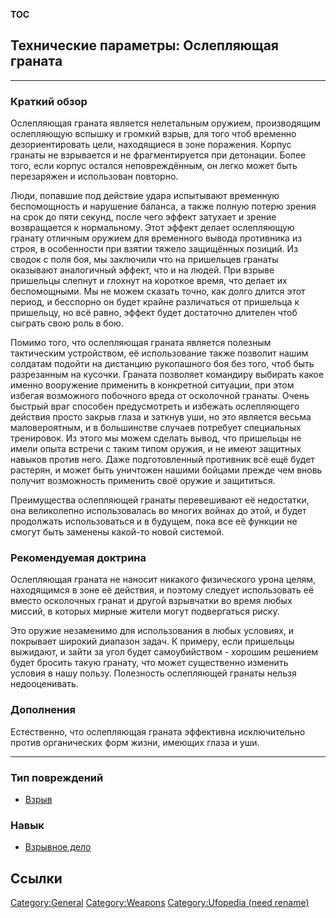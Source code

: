 __TOC__

## Технические параметры: Ослепляющая граната

------------------------------------------------------------------------

### Краткий обзор

Ослепляющая граната является нелетальным оружием, производящим
ослепляющую вспышку и громкий взрыв, для того чтоб временно
дезориентировать цели, находящиеся в зоне поражения. Корпус гранаты не
взрывается и не фрагментируется при детонации. Более того, если корпус
остался неповреждённым, он легко может быть перезаряжен и использован
повторно.

Люди, попавшие под действие удара испытывают временную беспомощность и
нарушение баланса, а также полную потерю зрения на срок до пяти секунд,
после чего эффект затухает и зрение возвращается к нормальному. Этот
эффект делает ослепляющую гранату отличным оружием для временного вывода
противника из строя, в особенности при взятии тяжело защищённых позиций.
Из сводок с поля боя, мы заключили что на пришельцев гранаты оказывают
аналогичный эффект, что и на людей. При взрыве пришельцы слепнут и
глохнут на короткое время, что делает их беспомощными. Мы не можем
сказать точно, как долго длится этот период, и бесспорно он будет крайне
различаться от пришельца к пришельцу, но всё равно, эффект будет
достаточно длителен чтоб сыграть свою роль в бою.

Помимо того, что ослепляющая граната является полезным тактическим
устройством, её использование также позволит нашим солдатам подойти на
дистанцию рукопашного боя без того, чтоб быть разрезанным на кусочки.
Граната позволяет командиру выбирать какое именно вооружение применить в
конкретной ситуации, при этом избегая возможного побочного вреда от
осколочной гранаты. Очень быстрый враг способен предусмотреть и избежать
ослепляющего действия просто закрыв глаза и заткнув уши, но это является
весьма маловероятным, и в большинстве случаев потребует специальных
тренировок. Из этого мы можем сделать вывод, что пришельцы не имели
опыта встречи с таким типом оружия, и не имеют защитных навыков против
него. Даже подготовленный противник всё ещё будет растерян, и может быть
уничтожен нашими бойцами прежде чем вновь получит возможность применить
своё оружие и защититься.

Преимущества ослепляющей гранаты перевешивают её недостатки, она
великолепно использовалась во многих войнах до этой, и будет продолжать
использоваться и в будущем, пока все её функции не смогут быть заменены
какой-то новой системой.

### Рекомендуемая доктрина

Ослепляющая граната не наносит никакого физического урона целям,
находящимся в зоне её действия, и поэтому следует использовать её вместо
осколочных гранат и другой взрывчатки во время любых миссий, в которых
мирные жители могут подвергаться риску.

Это оружие незаменимо для использования в любых условиях, и покрывает
широкий диапазон задач. К примеру, если пришельцы выжидают, и зайти за
угол будет самоубийством - хорошим решением будет бросить такую гранату,
что может существенно изменить условия в нашу пользу. Полезность
ослепляющей гранаты нельзя недооценивать.

### Дополнения

Естественно, что ослепляющая граната эффективна исключительно против
органических форм жизни, имеющих глаза и уши.

------------------------------------------------------------------------

### Тип повреждений

- [Взрыв](Damage/blast "wikilink")

### Навык

- [Взрывное дело](Skills/explosive "wikilink")

## Ссылки

[Category:General](Category:General "wikilink")
[Category:Weapons](Category:Weapons "wikilink") [Category:Ufopedia (need
rename)](Category:Ufopedia_(need_rename) "wikilink")